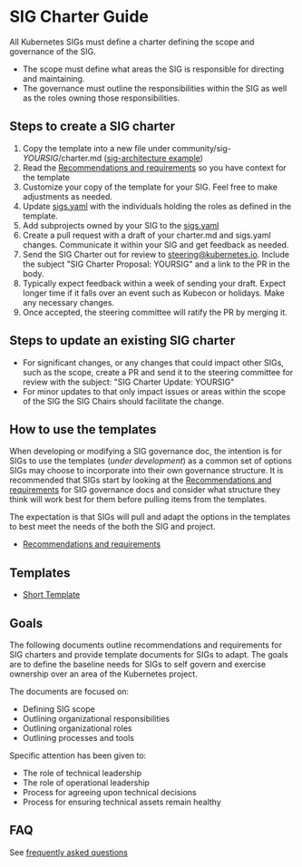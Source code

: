 # SIG Charter Guide

All Kubernetes SIGs must define a charter defining the scope and governance of the SIG.

- The scope must define what areas the SIG is responsible for directing and maintaining.
- The governance must outline the responsibilities within the SIG as well as the roles
  owning those responsibilities.

## Steps to create a SIG charter

1. Copy the template into a new file under community/sig-*YOURSIG*/charter.md ([sig-architecture example])
2. Read the [Recommendations and requirements] so you have context for the template
3. Customize your copy of the template for your SIG.  Feel free to make adjustments as needed.
4. Update [sigs.yaml] with the individuals holding the roles as defined in the template.
5. Add subprojects owned by your SIG to the [sigs.yaml]
5. Create a pull request with a draft of your charter.md and sigs.yaml changes.  Communicate it within your SIG
   and get feedback as needed.
6. Send the SIG Charter out for review to steering@kubernetes.io.  Include the subject "SIG Charter Proposal: YOURSIG"
   and a link to the PR in the body.
7. Typically expect feedback within a week of sending your draft.  Expect longer time if it falls over an
   event such as Kubecon or holidays.  Make any necessary changes.
8. Once accepted, the steering committee will ratify the PR by merging it.

## Steps to update an existing SIG charter

- For significant changes, or any changes that could impact other SIGs, such as the scope, create a
  PR and send it to the steering committee for review with the subject: "SIG Charter Update: YOURSIG"
- For minor updates to that only impact issues or areas within the scope of the SIG the SIG Chairs should
  facilitate the change.

## How to use the templates

When developing or modifying a SIG governance doc, the intention is for SIGs to use the templates (*under development*)
as a common set of options SIGs may choose to incorporate into their own governance structure.  It is recommended that
SIGs start by looking at the [Recommendations and requirements] for SIG governance docs and consider what structure
they think will work best for them before pulling items from the templates.

The expectation is that SIGs will pull and adapt the options in the templates to best meet the needs of the both the SIG
and project.

- [Recommendations and requirements]

## Templates

- [Short Template]

## Goals

The following documents outline recommendations and requirements for SIG charters and provide
template documents for SIGs to adapt.  The goals are to define the baseline needs for SIGs to
self govern and exercise ownership over an area of the Kubernetes project.

The documents are focused on:

- Defining SIG scope
- Outlining organizational responsibilities
- Outlining organizational roles
- Outlining processes and tools

Specific attention has been given to:

- The role of technical leadership
- The role of operational leadership
- Process for agreeing upon technical decisions
- Process for ensuring technical assets remain healthy

## FAQ

See [frequently asked questions]

[Recommendations and requirements]: sig-governance-requirements.md
[Short Template]: sig-governance-template-short.md
[frequently asked questions]: FAQ.md
[sigs.yaml]: /sigs.yaml
[sig-architecture example]: /sig-architecture/charter.md
